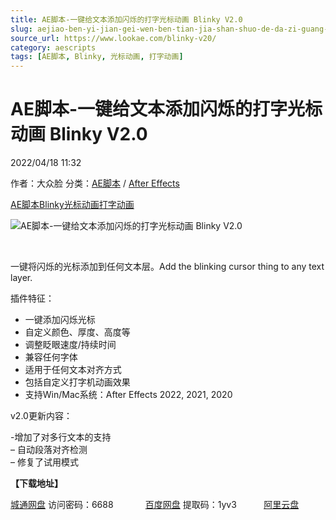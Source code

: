 ```yaml
---
title: AE脚本-一键给文本添加闪烁的打字光标动画 Blinky V2.0
slug: aejiao-ben-yi-jian-gei-wen-ben-tian-jia-shan-shuo-de-da-zi-guang-biao-dong-hua-blinky-v2-0
source_url: https://www.lookae.com/blinky-v20/
category: aescripts
tags: [AE脚本, Blinky, 光标动画, 打字动画]
---
```

# AE脚本-一键给文本添加闪烁的打字光标动画 Blinky V2.0

2022/04/18 11:32

作者：大众脸
分类：[AE脚本](https://www.lookae.com/after-effects/aescripts/) / [After Effects](https://www.lookae.com/after-effects/)

[AE脚本](https://www.lookae.com/tag/ae%e8%84%9a%e6%9c%ac/)[Blinky](https://www.lookae.com/tag/blinky/)[光标动画](https://www.lookae.com/tag/%e5%85%89%e6%a0%87%e5%8a%a8%e7%94%bb/)[打字动画](https://www.lookae.com/tag/%e6%89%93%e5%ad%97%e5%8a%a8%e7%94%bb/)

![AE脚本-一键给文本添加闪烁的打字光标动画 Blinky V2.0](https://www.lookae.com/wp-content/uploads/2022/03/blinky.jpg "AE脚本-一键给文本添加闪烁的打字光标动画 Blinky V2.0-LookAE.com")

[﻿﻿﻿](https://cloud.video.taobao.com//play/u/705956171/p/1/e/6/t/1/348966688733.mp4)

一键将闪烁的光标添加到任何文本层。Add the blinking cursor thing to any text layer.

插件特征：

* 一键添加闪烁光标
* 自定义颜色、厚度、高度等
* ‍调整眨眼速度/持续时间
* 兼容任何字体
* 适用于任何文本对齐方式
* 包括自定义打字机动画效果
* 支持Win/Mac系统：After Effects 2022, 2021, 2020

v2.0更新内容：

-增加了对多行文本的支持  
– 自动段落对齐检测  
– 修复了试用模式

**【下载地址】**

[城通网盘](https://url70.ctfile.com/f/2827370-570290074-d2325b) 访问密码：6688             [百度网盘](https://pan.baidu.com/s/16mEF6dTgP2l9VkQGxNnbhA?pwd=1yv3) 提取码：1yv3           [阿里云盘](https://www.aliyundrive.com/s/EsDvGiDpDAz)
